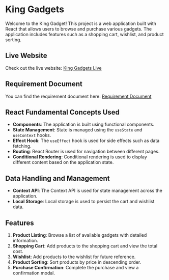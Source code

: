 # King Gadgets

Welcome to the King Gadget! This project is a web application built with React that allows users to browse and purchase various gadgets. The application includes features such as a shopping cart, wishlist, and product sorting.

## Live Website

Check out the live website: [King Gadgets Live](https://kinggadgets.netlify.app/)

## Requirement Document

You can find the requirement document here: [Requirement Document](https://drive.google.com/file/d/1_RIMKUM-FueCaUhXajLJ2MVUNoX1yWfK/view?usp=drive_link)

## React Fundamental Concepts Used

- **Components**: The application is built using functional components.
- **State Management**: State is managed using the `useState` and `useContext` hooks.
- **Effect Hook**: The `useEffect` hook is used for side effects such as data fetching.
- **Routing**: React Router is used for navigation between different pages.
- **Conditional Rendering**: Conditional rendering is used to display different content based on the application state.

## Data Handling and Management

- **Context API**: The Context API is used for state management across the application.
- **Local Storage**: Local storage is used to persist the cart and wishlist data.

## Features

1. **Product Listing**: Browse a list of available gadgets with detailed information.
2. **Shopping Cart**: Add products to the shopping cart and view the total cost.
3. **Wishlist**: Add products to the wishlist for future reference.
4. **Product Sorting**: Sort products by price in descending order.
5. **Purchase Confirmation**: Complete the purchase and view a confirmation modal.
